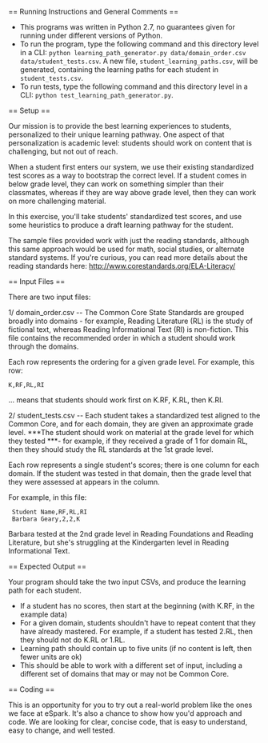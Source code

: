 == Running Instructions and General Comments ==
- This programs was written in Python 2.7, no guarantees given for running under different versions of Python.
- To run the program, type the following command and this directory level in a CLI: `python learning_path_generator.py data/domain_order.csv data/student_tests.csv`. A new file, `student_learning_paths.csv`, will be generated, containing the learning paths for each student in `student_tests.csv`.
- To run tests, type the following command and this directory level in a CLI: `python test_learning_path_generator.py`.

== Setup ==

Our mission is to provide the best learning experiences to students, personalized
to their unique learning pathway. One aspect of that personalization is academic level:
students should work on content that is challenging, but not out of reach. 

When a student first enters our system, we use their existing standardized test scores
as a way to bootstrap the correct level. If a student comes in below grade level, they
can work on something simpler than their classmates, whereas if they are way above 
grade level, then they can work on more challenging material.

In this exercise, you'll take students' standardized test scores, and use some heuristics
to produce a draft learning pathway for the student.

The sample files provided work with just the reading standards, although this same approach
would be used for math, social studies, or alternate standard systems. If you're curious, 
you can read more details about the reading standards here: http://www.corestandards.org/ELA-Literacy/

== Input Files ==

There are two input files:

1/ domain_order.csv -- The Common Core State Standards are grouped broadly into domains - 
for example, Reading Literature (RL) is the study of fictional text, whereas
Reading Informational Text (RI) is non-fiction. This file contains the recommended order
in which a student should work through the domains.

Each row represents the ordering for a given grade level. For example, this row:

    K,RF,RL,RI

... means that students should work first on K.RF, K.RL, then K.RI.

2/ student_tests.csv -- Each student takes a standardized test aligned to the Common Core,
and for each domain, they are given an approximate grade level. ***The student should work
on material at the grade level for which they tested ***- for example, if they received
a grade of 1 for domain RL, then they should study the RL standards at the 1st grade level.

Each row represents a single student's scores; there is one column for each domain. If the student
was tested in that domain, then the grade level that they were assessed at appears in the column.

For example, in this file:

     Student Name,RF,RL,RI
     Barbara Geary,2,2,K

Barbara tested at the 2nd grade level in Reading Foundations and Reading Literature, but she's struggling
at the Kindergarten level in Reading Informational Text.

== Expected Output ==

Your program should take the two input CSVs, and produce the learning path for each student.

* If a student has no scores, then start at the beginning (with K.RF, in the example data)
* For a given domain, students shouldn't have to repeat content that they have already
mastered. For example, if a student has tested 2.RL, then they should not do K.RL or 1.RL.
* Learning path should contain up to five units (if no content is left, then fewer units are ok)
* This should be able to work with a different set of input, including a different set of
domains that may or may not be Common Core.

== Coding ==

This is an opportunity for you to try out a real-world problem like the ones we face at eSpark.
It's also a chance to show how you'd approach and code. We are looking for clear, concise code,
that is easy to understand, easy to change, and well tested.

